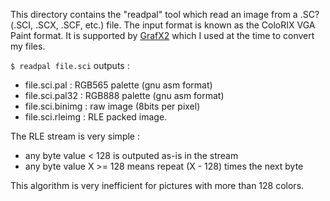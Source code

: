 This directory contains the "readpal" tool which read an image from
a .SC? (.SCI, .SCX, .SCF, etc.) file.
The input format is known as the ColoRIX VGA Paint format. It is supported
by [GrafX2](http://grafx2.tk/) which I used at the time to convert my files.

`$ readpal file.sci`
outputs :
- file.sci.pal :    RGB565 palette (gnu asm format)
- file.sci.pal32 :  RGB888 palette (gnu asm format)
- file.sci.binimg : raw image (8bits per pixel)
- file.sci.rleimg : RLE packed image.


The RLE stream is very simple :
- any byte value < 128 is outputed as-is in the stream
- any byte value X >= 128 means repeat (X - 128) times the next byte

This algorithm is very inefficient for pictures with more than 128 colors.
